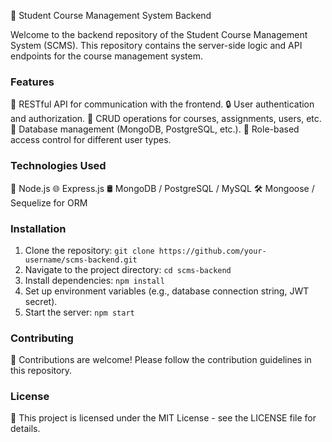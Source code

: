 📘 Student Course Management System Backend

Welcome to the backend repository of the Student Course Management System (SCMS). This repository contains the server-side logic and API endpoints for the course management system.

### Features

🔗 RESTful API for communication with the frontend.
🔒 User authentication and authorization.
📝 CRUD operations for courses, assignments, users, etc.
💾 Database management (MongoDB, PostgreSQL, etc.).
🔑 Role-based access control for different user types.

### Technologies Used

🚀 Node.js
🌐 Express.js
🛢️ MongoDB / PostgreSQL / MySQL
🛠️ Mongoose / Sequelize for ORM

### Installation

1. Clone the repository: `git clone https://github.com/your-username/scms-backend.git`
2. Navigate to the project directory: `cd scms-backend`
3. Install dependencies: `npm install`
4. Set up environment variables (e.g., database connection string, JWT secret).
5. Start the server: `npm start`

### Contributing

🌟 Contributions are welcome! Please follow the contribution guidelines in this repository.

### License

📄 This project is licensed under the MIT License - see the LICENSE file for details.
